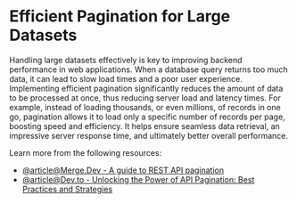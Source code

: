# Efficient Pagination for Large Datasets

Handling large datasets effectively is key to improving backend performance in web applications. When a database query returns too much data, it can lead to slow load times and a poor user experience. Implementing efficient pagination significantly reduces the amount of data to be processed at once, thus reducing server load and latency times. For example, instead of loading thousands, or even millions, of records in one go, pagination allows it to load only a specific number of records per page, boosting speed and efficiency. It helps ensure seamless data retrieval, an impressive server response time, and ultimately better overall performance.

Learn more from the following resources:

- [@article@Merge.Dev - A guide to REST API pagination](https://www.merge.dev/blog/rest-api-pagination)
- [@article@Dev.to - Unlocking the Power of API Pagination: Best Practices and Strategies](https://dev.to/pragativerma18/unlocking-the-power-of-api-pagination-best-practices-and-strategies-4b49)